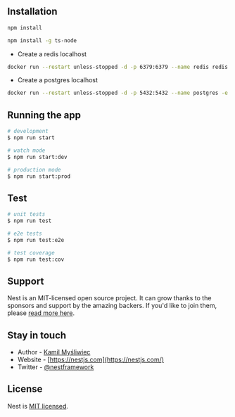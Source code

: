 ## Installation

```bash
npm install
```

```bash
npm install -g ts-node
```

- Create a redis localhost

```bash
docker run --restart unless-stopped -d -p 6379:6379 --name redis redis
```

- Create a postgres localhost

```bash
docker run --restart unless-stopped -d -p 5432:5432 --name postgres -e POSTGRES_USER=postgres -e POSTGRES_PASSWORD=4KtM1WPxOfO4sHfAYKz -e POSTGRES_DB=baam  postgres
```

## Running the app

```bash
# development
$ npm run start

# watch mode
$ npm run start:dev

# production mode
$ npm run start:prod
```

## Test

```bash
# unit tests
$ npm run test

# e2e tests
$ npm run test:e2e

# test coverage
$ npm run test:cov
```

## Support

Nest is an MIT-licensed open source project. It can grow thanks to the sponsors and support by the amazing backers. If you'd like to join them, please [read more here](https://docs.nestjs.com/support).

## Stay in touch

- Author - [Kamil Myśliwiec](https://twitter.com/kammysliwiec)
- Website - [https://nestjs.com](https://nestjs.com/)
- Twitter - [@nestframework](https://twitter.com/nestframework)

## License

Nest is [MIT licensed](https://github.com/nestjs/nest/blob/master/LICENSE).
